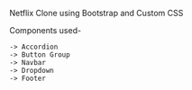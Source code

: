 Netflix Clone using Bootstrap and Custom CSS

Components used-
```
-> Accordion
-> Button Group
-> Navbar
-> Dropdown
-> Footer

```